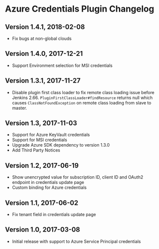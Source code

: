 # Azure Credentials Plugin Changelog

## Version 1.4.1, 2018-02-08
* Fix bugs at non-global clouds

## Version 1.4.0, 2017-12-21
* Support Environment selection for MSI credentials

## Version 1.3.1, 2017-11-27
* Disable plugin first class loader to fix remote class loading issue before Jenkins 2.66.
   `PluginFirstClassLoader#findResource` returns null which causes `ClassNotFoundException` on remote class loading from slave to master.

## Version 1.3, 2017-11-03
* Support for Azure KeyVault credentials
* Support for MSI credentials
* Upgrade Azure SDK dependency to version 1.3.0
* Add Third Party Notices

## Version 1.2, 2017-06-19
* Show unencrypted value for subscription ID, client ID and OAuth2 endpoint in credentials update page
* Custom binding for Azure credentials

## Version 1.1, 2017-06-02
* Fix tenant field in credentials update page

## Version 1.0, 2017-03-08
* Initial release with support to Azure Service Principal credentials
